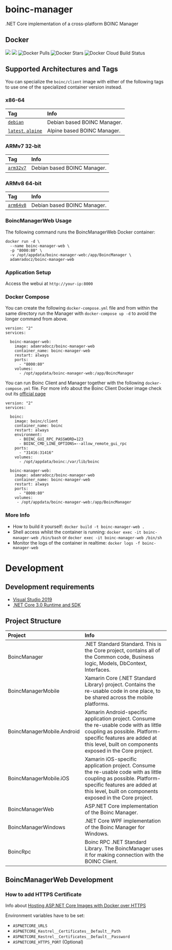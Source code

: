 # boinc-manager
.NET Core implementation of a cross-platform BOINC Manager

## Docker
[![](https://images.microbadger.com/badges/version/adamradocz/boinc-manager-web.svg)](https://microbadger.com/images/adamradocz/boinc-manager-web "Get your own version badge on microbadger.com")
[![](https://images.microbadger.com/badges/image/adamradocz/boinc-manager-web.svg)](https://microbadger.com/images/adamradocz/boinc-manager-web "Get your own image badge on microbadger.com")
![Docker Pulls](https://img.shields.io/docker/pulls/adamradocz/boinc-manager-web.svg)
![Docker Stars](https://img.shields.io/docker/stars/adamradocz/boinc-manager-web.svg)
![Docker Cloud Build Status](https://img.shields.io/docker/cloud/build/adamradocz/boinc-manager-web.svg)

## Supported Architectures and Tags

You can specialize the `boinc/client` image with either of the following tags to use one of the specialized container version instead.

### x86-64
| Tag | Info |
| :--- | :--- |
| [`debian`](Dockerfile) | Debian based BOINC Manager. |
| [`latest`, `alpine`](Dockerfile.alpine) | Alpine based BOINC Manager. |


### ARMv7 32-bit
| Tag | Info |
| :--- | :--- |
| [`arm32v7`](Dockerfile) | Debian based BOINC Manager. |


### ARMv8 64-bit
| Tag | Info |
| :--- | :--- |
| [`arm64v8`](Dockerfile) | Debian based BOINC Manager. |


### BoincManagerWeb Usage

The following command runs the BoincManagerWeb Docker container:

```
docker run -d \
  --name boinc-manager-web \
  -p "8000:80" \
  -v /opt/appdata/boinc-manager-web:/app/BoincManager \
  adamradocz/boinc-manager-web
```

### Application Setup
Access the webui at `http://your-ip:8000`

### Docker Compose
You can create the following `docker-compose.yml` file and from within the same directory run the Manager with `docker-compose up -d` to avoid the longer command from above. 
```
version: "2"
services:

  boinc-manager-web:
    image: adamradocz/boinc-manager-web
    container_name: boinc-manager-web
    restart: always
    ports:
      - "8000:80"
    volumes:
      - /opt/appdata/boinc-manager-web:/app/BoincManager
```

You can run Boinc Client and Manager together with the following `docker-compose.yml` file. For more info about the Boinc Client Docker image check out its [official page](https://hub.docker.com/r/boinc/client)
```
version: "2"
services:

  boinc:
    image: boinc/client
    container_name: boinc
    restart: always
    environment:
      - BOINC_GUI_RPC_PASSWORD=123
      - BOINC_CMD_LINE_OPTIONS=--allow_remote_gui_rpc
    ports:
      - "31416:31416"
    volumes:
      - /opt/appdata/boinc:/var/lib/boinc

  boinc-manager-web:
    image: adamradocz/boinc-manager-web
    container_name: boinc-manager-web
    restart: always
    ports:
      - "8000:80"
    volumes:
     - /opt/appdata/boinc-manager-web:/app/BoincManager
```


### More Info
- How to build it yourself: `docker build -t boinc-manager-web .`
- Shell access whilst the container is running: `docker exec -it boinc-manager-web /bin/bash` or `docker exec -it boinc-manager-web /bin/sh`
- Monitor the logs of the container in realtime: `docker logs -f boinc-manager-web`


# Development

## Development requirements
- [Visual Studio 2019](https://visualstudio.microsoft.com/vs/preview/)
- [.NET Core 3.0 Runtime and SDK](https://dotnet.microsoft.com/download/dotnet-core/3.0)


## Project Structure
| Project | Info |
| :--- | :--- |
| BoincManager | .NET Standard Standard. This is the Core project, contains all of the Common code, Business logic, Models, DbContext, Interfaces. |
| BoincManagerMobile | Xamarin Core (.NET Standard Library) project. Contains the re-usable code in one place, to be shared across the mobile platforms. |
| BoincManagerMobile.Android | Xamarin Android-specific application project. Consume the re-usable code with as little coupling as possible. Platform-specific features are added at this level, built on components exposed in the Core project. |
| BoincManagerMobile.iOS | Xamarin iOS-specific application project. Consume the re-usable code with as little coupling as possible. Platform-specific features are added at this level, built on components exposed in the Core project. |
| BoincManagerWeb | ASP.NET Core implementation of the Boinc Manager. |
| BoincManagerWindows | .NET Core WPF implementation of the Boinc Manager for Windows. |
| BoincRpc | Boinc RPC .NET Standard Library. The BoincManager uses it for making connection with the BOINC Client. |



## BoincManagerWeb Development


### How to add HTTPS Certificate
Info about [Hosting ASP.NET Core Images with Docker over HTTPS](https://github.com/dotnet/dotnet-docker/blob/master/samples/aspnetapp/aspnetcore-docker-https.md)

Environment variables have to be set:
- `ASPNETCORE_URLS`
- `ASPNETCORE_Kestrel__Certificates__Default__Path`
- `ASPNETCORE_Kestrel__Certificates__Default__Password`
- `ASPNETCORE_HTTPS_PORT` (Optional)
